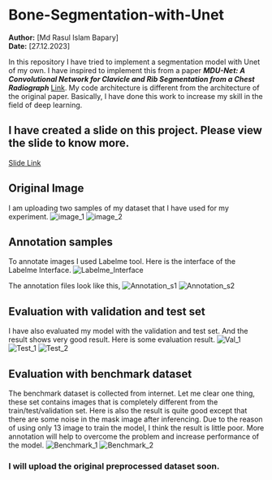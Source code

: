 # Bone-Segmentation-with-Unet
**Author:** [Md Rasul Islam Bapary]  
**Date:** [27.12.2023]

In this repository I have tried to implement a segmentation model with Unet of my own. I have inspired to implement this from a paper ***MDU-Net: A Convolutional Network for Clavicle and Rib Segmentation from a Chest Radiograph*** [Link](https://www.hindawi.com/journals/jhe/2020/2785464/). My code architecture is different from the architecture of the original paper. Basically, I have done this work to increase my skill in the field of deep learning.

## I have created a slide on this project. Please view the slide to know more.
[Slide Link](https://docs.google.com/presentation/d/1xe10kFKCvv7x1hZEjlrAgQQvUxf1pVj4xnaASz22-7U/edit?usp=sharing)

## Original Image
I am uploading two samples of my dataset that I have used for my experiment.
![image_1](https://github.com/rasul-ai/Bone-Segmentation-with-Unet/blob/main/images/person10.jpg)
![image_2](https://github.com/rasul-ai/Bone-Segmentation-with-Unet/blob/main/images/person13.jpg)

## Annotation samples
To annotate images I used Labelme tool. Here is the interface of the Labelme Interface.
![Labelme_Interface](https://github.com/rasul-ai/Bone-Segmentation-with-Unet/blob/main/images/Screenshot%20from%202024-01-10%2022-22-44.png)

The annotation files look like this,
![Annotation_s1](https://github.com/rasul-ai/Bone-Segmentation-with-Unet/blob/main/images/Screenshot%20from%202024-01-10%2022-22-54.png)
![Annotation_s2](https://github.com/rasul-ai/Bone-Segmentation-with-Unet/blob/main/images/Screenshot%20from%202024-01-10%2022-23-03.png)

## Evaluation with validation and test set
I have also evaluated my model with the validation and test set. And the result shows very good result. Here is some evaluation result.
![Val_1](https://github.com/rasul-ai/Bone-Segmentation-with-Unet/blob/main/images/Screenshot%20from%202024-01-10%2022-23-24.png)
![Test_1](https://github.com/rasul-ai/Bone-Segmentation-with-Unet/blob/main/images/Screenshot%20from%202024-01-10%2022-23-31.png)
![Test_2](https://github.com/rasul-ai/Bone-Segmentation-with-Unet/blob/main/images/Screenshot%20from%202024-01-10%2022-23-35.png)

## Evaluation with benchmark dataset
The benchmark dataset is collected from internet. Let me clear one thing, these set contains images that is completely different from the train/test/validation set. Here is also the result is quite good except that there are some noise in the mask image after inferencing. Due to the reason of using only 13 image to train the model, I think the result is little poor. More annotation will help to overcome the problem and increase performance of the model.
![Benchmark_1](https://github.com/rasul-ai/Bone-Segmentation-with-Unet/blob/main/images/Screenshot%20from%202024-01-10%2022-23-43.png)
![Benchmark_2](https://github.com/rasul-ai/Bone-Segmentation-with-Unet/blob/main/images/Screenshot%20from%202024-01-10%2022-23-49.png)

### I will upload the original preprocessed dataset soon.
